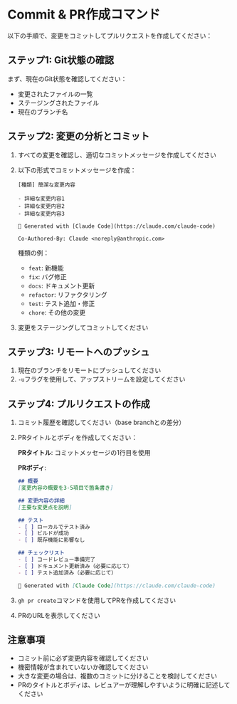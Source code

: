 # Commit & PR作成コマンド

以下の手順で、変更をコミットしてプルリクエストを作成してください：

## ステップ1: Git状態の確認

まず、現在のGit状態を確認してください：
- 変更されたファイルの一覧
- ステージングされたファイル
- 現在のブランチ名

## ステップ2: 変更の分析とコミット

1. すべての変更を確認し、適切なコミットメッセージを作成してください
2. 以下の形式でコミットメッセージを作成：
   ```
   [種類] 簡潔な変更内容

   - 詳細な変更内容1
   - 詳細な変更内容2
   - 詳細な変更内容3

   🤖 Generated with [Claude Code](https://claude.com/claude-code)

   Co-Authored-By: Claude <noreply@anthropic.com>
   ```

   種類の例：
   - `feat`: 新機能
   - `fix`: バグ修正
   - `docs`: ドキュメント更新
   - `refactor`: リファクタリング
   - `test`: テスト追加・修正
   - `chore`: その他の変更

3. 変更をステージングしてコミットしてください

## ステップ3: リモートへのプッシュ

1. 現在のブランチをリモートにプッシュしてください
2. `-u`フラグを使用して、アップストリームを設定してください

## ステップ4: プルリクエストの作成

1. コミット履歴を確認してください（base branchとの差分）
2. PRタイトルとボディを作成してください：

   **PRタイトル**: コミットメッセージの1行目を使用

   **PRボディ**:
   ```markdown
   ## 概要
   [変更内容の概要を3-5項目で箇条書き]

   ## 変更内容の詳細
   [主要な変更点を説明]

   ## テスト
   - [ ] ローカルでテスト済み
   - [ ] ビルドが成功
   - [ ] 既存機能に影響なし

   ## チェックリスト
   - [ ] コードレビュー準備完了
   - [ ] ドキュメント更新済み（必要に応じて）
   - [ ] テスト追加済み（必要に応じて）

   🤖 Generated with [Claude Code](https://claude.com/claude-code)
   ```

3. `gh pr create`コマンドを使用してPRを作成してください
4. PRのURLを表示してください

## 注意事項

- コミット前に必ず変更内容を確認してください
- 機密情報が含まれていないか確認してください
- 大きな変更の場合は、複数のコミットに分けることを検討してください
- PRのタイトルとボディは、レビュアーが理解しやすいように明確に記述してください
